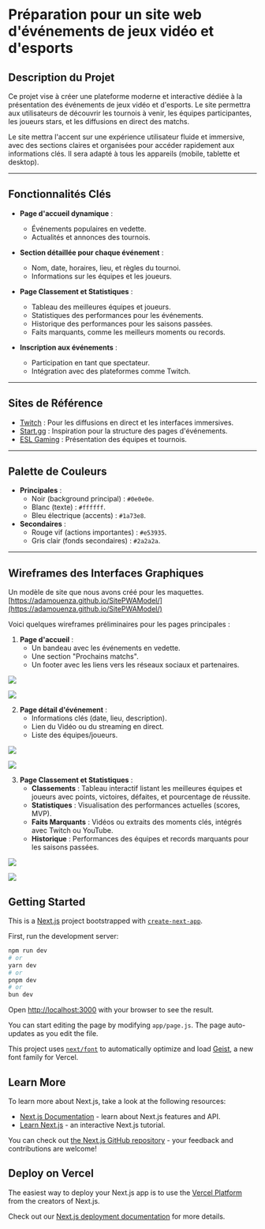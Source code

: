 # Préparation pour un site web d'événements de jeux vidéo et d'esports

## Description du Projet
Ce projet vise à créer une plateforme moderne et interactive dédiée à la présentation des événements de jeux vidéo et d'esports. Le site permettra aux utilisateurs de découvrir les tournois à venir, les équipes participantes, les joueurs stars, et les diffusions en direct des matchs. 

Le site mettra l'accent sur une expérience utilisateur fluide et immersive, avec des sections claires et organisées pour accéder rapidement aux informations clés. Il sera adapté à tous les appareils (mobile, tablette et desktop).

---

## Fonctionnalités Clés
- **Page d'accueil dynamique** :
  - Événements populaires en vedette.
  - Actualités et annonces des tournois.
- **Section détaillée pour chaque événement** :
  - Nom, date, horaires, lieu, et règles du tournoi.
  - Informations sur les équipes et les joueurs.
- **Page Classement et Statistiques** :
  - Tableau des meilleures équipes et joueurs.
  - Statistiques des performances pour les événements.
  - Historique des performances pour les saisons passées.
  - Faits marquants, comme les meilleurs moments ou records.

- **Inscription aux événements** :
  - Participation en tant que spectateur.
  - Intégration avec des plateformes comme Twitch.

---

## Sites de Référence
- [Twitch](https://www.twitch.tv/) : Pour les diffusions en direct et les interfaces immersives.
- [Start.gg](https://www.start.gg/) : Inspiration pour la structure des pages d'événements.
- [ESL Gaming](https://www.eslgaming.com/) : Présentation des équipes et tournois.

---

## Palette de Couleurs
- **Principales** :
  - Noir (background principal) : `#0e0e0e`.
  - Blanc (texte) : `#ffffff`.
  - Bleu électrique (accents) : `#1a73e8`.
- **Secondaires** :
  - Rouge vif (actions importantes) : `#e53935`.
  - Gris clair (fonds secondaires) : `#2a2a2a`.

---

## Wireframes des Interfaces Graphiques
Un modèle de site que nous avons créé pour les maquettes.
[https://adamouenza.github.io/SitePWAModel/](https://adamouenza.github.io/SitePWAModel/)

Voici quelques wireframes préliminaires pour les pages principales :

1. **Page d'accueil** :
   - Un bandeau avec les événements en vedette.
   - Une section "Prochains matchs".
   - Un footer avec les liens vers les réseaux sociaux et partenaires.

  ![](/images/accueilPC.png)

  ![](/images/acceuilMobile.png)



2. **Page détail d'événement** :
   - Informations clés (date, lieu, description).
   - Lien du Vidéo ou du streaming en direct.
   - Liste des équipes/joueurs.

  ![](/images/eventPC.png)

  ![](/images/eventMobile.png)


3. **Page Classement et Statistiques** :
   - **Classements** : Tableau interactif listant les meilleures équipes et joueurs avec points, victoires, défaites, et pourcentage de réussite.
   - **Statistiques** : Visualisation des performances actuelles (scores, MVP).
   - **Faits Marquants** : Vidéos ou extraits des moments clés, intégrés avec Twitch ou YouTube.
   - **Historique** : Performances des équipes et records marquants pour les saisons passées.

  ![](/images/statsPC.png)

  ![](/images/statsMobile.png)






## Getting Started

This is a [Next.js](https://nextjs.org) project bootstrapped with [`create-next-app`](https://nextjs.org/docs/app/api-reference/cli/create-next-app).

First, run the development server:

```bash
npm run dev
# or
yarn dev
# or
pnpm dev
# or
bun dev
```

Open [http://localhost:3000](http://localhost:3000) with your browser to see the result.

You can start editing the page by modifying `app/page.js`. The page auto-updates as you edit the file.

This project uses [`next/font`](https://nextjs.org/docs/app/building-your-application/optimizing/fonts) to automatically optimize and load [Geist](https://vercel.com/font), a new font family for Vercel.

## Learn More

To learn more about Next.js, take a look at the following resources:

- [Next.js Documentation](https://nextjs.org/docs) - learn about Next.js features and API.
- [Learn Next.js](https://nextjs.org/learn) - an interactive Next.js tutorial.

You can check out [the Next.js GitHub repository](https://github.com/vercel/next.js) - your feedback and contributions are welcome!

## Deploy on Vercel

The easiest way to deploy your Next.js app is to use the [Vercel Platform](https://vercel.com/new?utm_medium=default-template&filter=next.js&utm_source=create-next-app&utm_campaign=create-next-app-readme) from the creators of Next.js.

Check out our [Next.js deployment documentation](https://nextjs.org/docs/app/building-your-application/deploying) for more details.
